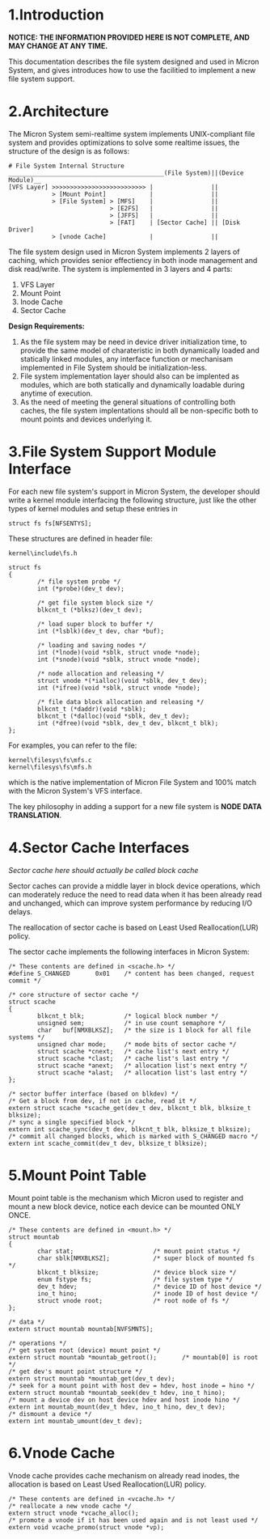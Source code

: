 # 1.Introduction #

**NOTICE: THE INFORMATION PROVIDED HERE IS NOT COMPLETE, AND MAY CHANGE AT ANY TIME.**

This documentation describes the file system designed and used in Micron System, and gives introduces how to use the facilitied to implement a new file system support.

# 2.Architecture #

The Micron System semi-realtime system implements UNIX-compliant file system and provides optimizations to solve some realtime issues, the structure of the design is as follows:

```
# File System Internal Structure
___________________________________________(File System)||(Device Module)__
[VFS Layer] >>>>>>>>>>>>>>>>>>>>>>>>>> |                ||
            > [Mount Point]            |                ||
            > [File System] > [MFS]    |                ||
                            > [E2FS]   |                ||
                            > [JFFS]   |                ||
                            > [FAT]    | [Sector Cache] || [Disk Driver]
            > [vnode Cache]            |                ||
```

The file system design used in Micron System implements 2 layers of caching, which provides senior effectiency in both inode management and disk read/write. The system is implemented in 3 layers and 4 parts:
  1. VFS Layer
  1. Mount Point
  1. Inode Cache
  1. Sector Cache

**Design Requirements:**
  1. As the file system may be need in device driver initialization time, to provide the same model of charateristic in both dynamically loaded and statically linked modules, any interface function or mechanisam implemented in File System should be initialization-less.
  1. File system implementation layer should also can be implented as modules, which are both statically and dynamically loadable during anytime of execution.
  1. As the need of meeting the general situations of controlling both caches, the file system implentations should all be non-specific both to mount points and devices underlying it.

# 3.File System Support Module Interface #

For each new file system's support in Micron System, the developer should write a kernel module interfacing the following structure, just like the other types of kernel modules and setup these entries in

```
struct fs fs[NFSENTYS];
```

These structures are defined in header file:

```
kernel\include\fs.h
```

```
struct fs
{
        /* file system probe */
        int (*probe)(dev_t dev);

        /* get file system block size */
        blkcnt_t (*blksz)(dev_t dev);

        /* load super block to buffer */
        int (*lsblk)(dev_t dev, char *buf);

        /* loading and saving nodes */
        int (*lnode)(void *sblk, struct vnode *node);
        int (*snode)(void *sblk, struct vnode *node);

        /* node allocation and releasing */
        struct vnode *(*ialloc)(void *sblk, dev_t dev);
        int (*ifree)(void *sblk, struct vnode *node);

        /* file data block allocation and releasing */
        blkcnt_t (*daddr)(void *sblk);
        blkcnt_t (*dalloc)(void *sblk, dev_t dev);
        int (*dfree)(void *sblk, dev_t dev, blkcnt_t blk);
};
```

For examples, you can refer to the file:
```
kernel\filesys\fs\mfs.c
kernel\filesys\fs\mfs.h
```
which is the native implementation of Micron File System and 100% match with the Micron System's VFS interface.

The key philosophy in adding a support for a new file system is **NODE DATA TRANSLATION**.

# 4.Sector Cache Interfaces #

_Sector cache here should actually be called block cache_

Sector caches can provide a middle layer in block device operations, which can moderately reduce the need to read data when it has been already read and unchanged, which can improve system performance by reducing I/O delays.

The reallocation of sector cache is based on Least Used Reallocation(LUR) policy.

The sector cache implements the following interfaces in Micron System:
```
/* These contents are defined in <scache.h> */
#define S_CHANGED       0x01    /* content has been changed, request commit */

/* core structure of sector cache */
struct scache
{
        blkcnt_t blk;           /* logical block number */
        unsigned sem;           /* in use count semaphore */
        char   buf[NMXBLKSZ];   /* the size is 1 block for all file systems */
        unsigned char mode;     /* mode bits of sector cache */
        struct scache *cnext;   /* cache list's next entry */
        struct scache *clast;   /* cache list's last entry */
        struct scache *anext;   /* allocation list's next entry */
        struct scache *alast;   /* allocation list's last entry */
};

/* sector buffer interface (based on blkdev) */
/* Get a block from dev, if not in cache, read it */
extern struct scache *scache_get(dev_t dev, blkcnt_t blk, blksize_t blksize);
/* sync a single specified block */
extern int scache_sync(dev_t dev, blkcnt_t blk, blksize_t blksize);
/* commit all changed blocks, which is marked with S_CHANGED macro */
extern int scache_commit(dev_t dev, blksize_t blksize);
```

# 5.Mount Point Table #

Mount point table is the mechanism which Micron used to register and mount a new block device, notice each device can be mounted ONLY ONCE.

```
/* These contents are defined in <mount.h> */
struct mountab
{
        char stat;                      /* mount point status */
        char sblk[NMXBLKSZ];            /* super block of mounted fs */
        blkcnt_t blksize;               /* device block size */
        enum fstype fs;                 /* file system type */
        dev_t hdev;                     /* device ID of host device */
        ino_t hino;                     /* inode ID of host device */
        struct vnode root;              /* root node of fs */
};

/* data */
extern struct mountab mountab[NVFSMNTS];

/* operations */
/* get system root (device) mount point */
extern struct mountab *mountab_getroot();       /* mountab[0] is root */
/* get dev's mount point structure */
extern struct mountab *mountab_get(dev_t dev);
/* seek for a mount point with host dev = hdev, host inode = hino */
extern struct mountab *mountab_seek(dev_t hdev, ino_t hino);
/* mount a device dev on host device hdev and host inode hino */
extern int mountab_mount(dev_t hdev, ino_t hino, dev_t dev);
/* dismount a device */
extern int mountab_umount(dev_t dev);
```

# 6.Vnode Cache #

Vnode cache provides cache mechanism on already read inodes, the allocation is based on Least Used Reallocation(LUR) policy.

```
/* These contents are defined in <vcache.h> */
/* reallocate a new vnode cache */
extern struct vnode *vcache_alloc();
/* promote a vnode if it has been used again and is not least used */
extern void vcache_promo(struct vnode *vp);
```